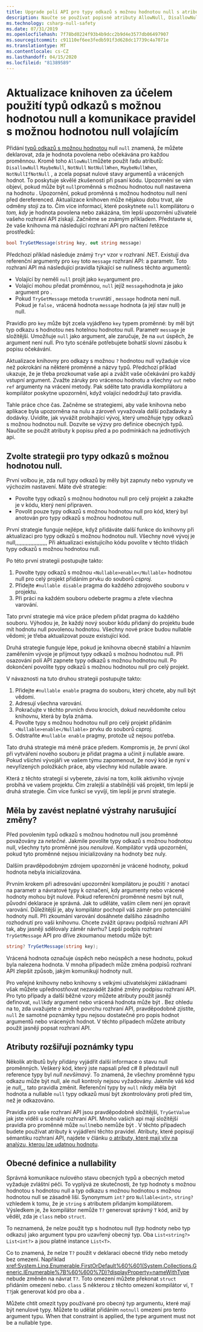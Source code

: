 ```yaml
---
title: Upgrade polí API pro typy odkazů s možnou hodnotou null s atributy, které definují očekávání pro hodnoty null
description: Naučte se používat popisné atributy AllowNull, DisallowNull, MaybeNull, NotNull a další plně popsat stav null vašich api.
ms.technology: csharp-null-safety
ms.date: 07/31/2019
ms.openlocfilehash: 7f78bd0224f93b4b9dcc2b9d4e3577db06497907
ms.sourcegitcommit: c91110ef6ee3fedb591f3d628dc17739c4a7071e
ms.translationtype: MT
ms.contentlocale: cs-CZ
ms.lasthandoff: 04/15/2020
ms.locfileid: "81389589"
---
```

# <a name="update-libraries-to-use-nullable-reference-types-and-communicate-nullable-rules-to-callers"></a>Aktualizace knihoven za účelem použití typů odkazů s možnou hodnotou null a komunikace pravidel s možnou hodnotou null volajícím

Přidání [typů odkazů s možnou hodnotou](nullable-references.md) null `null` znamená, že můžete deklarovat, zda je hodnota povolena nebo očekávána pro každou proměnnou. Kromě toho `AllowNull`můžete použít řadu atributů: `DisallowNull` `MaybeNull`, `NotNull` `NotNullWhen`, `MaybeNullWhen`, `NotNullIfNotNull` , a zcela popsat nulové stavy argumentů a vrácených hodnot. To poskytuje skvělé zkušenosti při psaní kódu. Upozornění se vám objeví, pokud může být `null`proměnná s možnou hodnotou null nastavena na hodnotu . Upozornění, pokud proměnná s možnou hodnotou null není před dereferenced. Aktualizace knihoven může nějakou dobu trvat, ale odměny stojí za to. Čím více informací, které poskytnete `null` kompilátoru o *tom, kdy* je hodnota povolena nebo zakázána, tím lepší upozornění uživatelé vašeho rozhraní API získají. Začněme se známým příkladem. Představte si, že vaše knihovna má následující rozhraní API pro načtení řetězce prostředků:

```csharp
bool TryGetMessage(string key, out string message)
```

Předchozí příklad následuje známý `Try*` vzor v rozhraní .NET. Existují dva referenční argumenty pro `key` toto `message` rozhraní API: a parametr. Toto rozhraní API má následující pravidla týkající se nullness těchto argumentů:

- Volající by neměli `null` projít jako `key`argument pro .
- Volající mohou předat proměnnou, `null` jejíž `message`hodnota je jako argument pro .
- Pokud `TryGetMessage` metoda `true`vrátí , `message` hodnota není null. Pokud je `false,` vrácená hodnota `message` hodnota (a její stav null) je null.

Pravidlo pro `key` může být zcela vyjádřeno `key` typem proměnné: by měl být typ odkazu s hodnotou nes hotelnou hodnotou null. Parametr `message` je složitější. Umožňuje `null` jako argument, ale zaručuje, že na `out` úspěch, že argument není null. Pro tyto scénáře potřebujete bohatší slovní zásobu k popisu očekávání.

Aktualizace knihovny pro odkazy s možnou `?` hodnotou null vyžaduje více než pokrokání na některé proměnné a názvy typů. Předchozí příklad ukazuje, že je třeba prozkoumat vaše api a zvážit vaše očekávání pro každý vstupní argument. Zvažte záruky pro vrácenou hodnotu a všechny `out` nebo `ref` argumenty na vrácení metody. Pak sdělte tato pravidla kompilátoru a kompilátor poskytne upozornění, když volající nedodržují tato pravidla.

Tahle práce chce čas. Začněme se strategiemi, aby vaše knihovna nebo aplikace byla upozorněna na nulu a zároveň vyvažovala další požadavky a dodávky. Uvidíte, jak vyvážit probíhající vývoj, který umožňuje typy odkazů s možnou hodnotou null. Dozvíte se výzvy pro definice obecných typů. Naučíte se použít atributy k popisu před a po podmínkách na jednotlivých api.

## <a name="choose-a-strategy-for-nullable-reference-types"></a>Zvolte strategii pro typy odkazů s možnou hodnotou null.

První volbou je, zda null typy odkazů by měly být zapnuty nebo vypnuty ve výchozím nastavení. Máte dvě strategie:

- Povolte typy odkazů s možnou hodnotou null pro celý projekt a zakažte je v kódu, který není připraven.
- Povolit pouze typy odkazů s možnou hodnotou null pro kód, který byl anotován pro typy odkazů s možnou hodnotou null.

První strategie funguje nejlépe, když přidáváte další funkce do knihovny při aktualizaci pro typy odkazů s možnou hodnotou null. Všechny nové vývoj je null,,,,,,,,,,,,,,,,,,,,, Při aktualizaci existujícího kódu povolíte v těchto třídách typy odkazů s možnou hodnotou null.

Po této první strategii postupujte takto:

1. Povolte typy odkazů s možnou `<Nullable>enable</Nullable>` hodnotou null pro celý projekt přidáním prvku do souborů *csproj.*
1. Přidejte `#nullable disable` pragma do každého zdrojového souboru v projektu.
1. Při práci na každém souboru odeberte pragmu a zřete všechna varování.

Tato první strategie má více práce předem přidat pragma do každého souboru. Výhodou je, že každý nový soubor kódu přidaný do projektu bude mít hodnotu null povolenou hodnotou. Všechny nové práce budou nullable vědomi; je třeba aktualizovat pouze existující kód.

Druhá strategie funguje lépe, pokud je knihovna obecně stabilní a hlavním zaměřením vývoje je přijmout typy odkazů s možnou hodnotou null. Při osazování polí API zapnete typy odkazů s možnou hodnotou null. Po dokončení povolíte typy odkazů s možnou hodnotou null pro celý projekt.

V návaznosti na tuto druhou strategii postupujte takto:

1. Přidejte `#nullable enable` pragma do souboru, který chcete, aby null být vědomi.
1. Adresují všechna varování.
1. Pokračujte v těchto prvních dvou krocích, dokud neuvědomíte celou knihovnu, která by byla známa.
1. Povolte typy s možnou hodnotou null pro celý projekt přidáním `<Nullable>enable</Nullable>` prvku do souborů *csproj.*
1. Odstraňte `#nullable enable` pragmy, protože už nejsou potřeba.

Tato druhá strategie má méně práce předem. Kompromis je, že první úkol při vytváření nového souboru je přidat pragma a učinit ji nullable aware. Pokud všichni vývojáři ve vašem týmu zapomenout, že nový kód je nyní v nevyřízených položkách práce, aby všechny kód nullable aware.

Která z těchto strategií si vyberete, závisí na tom, kolik aktivního vývoje probíhá ve vašem projektu. Čím zralejší a stabilnější váš projekt, tím lepší je druhá strategie. Čím více funkcí se vyvíjí, tím lepší je první strategie.

## <a name="should-nullable-warnings-introduce-breaking-changes"></a>Měla by zavést neplatné výstrahy narušující změny?

Před povolením typů odkazů s možnou hodnotou null jsou proměnné považovány za *netečné*. Jakmile povolíte typy odkazů s možnou hodnotou null, všechny tyto proměnné jsou *nenulové*. Kompilátor vydá upozornění, pokud tyto proměnné nejsou inicializovány na hodnoty bez nuly.

Dalším pravděpodobným zdrojem upozornění je vrácené hodnoty, pokud hodnota nebyla inicializována.

Prvním krokem při adresování upozornění kompilátoru je použití `?` anotací na parametr a návratové typy k označení, kdy argumenty nebo vrácené hodnoty mohou být nulové. Pokud referenční proměnné nesmí být null, původní deklarace je správná. Jak to uděláte, vaším cílem není jen opravit varování. Důležitější je, aby kompilátor pochopil váš záměr pro potenciální hodnoty null. Při zkoumání varování dosáhnete dalšího zásadního rozhodnutí pro vaši knihovnu. Chcete zvážit úpravu podpisů rozhraní API tak, aby jasněji sdělovaly záměr návrhu? Lepší podpis rozhraní `TryGetMessage` API pro dříve zkoumanou metodu může být:

```csharp
string? TryGetMessage(string key);
```

Vrácená hodnota označuje úspěch nebo neúspěch a nese hodnotu, pokud byla nalezena hodnota. V mnoha případech může změna podpisů rozhraní API zlepšit způsob, jakým komunikují hodnoty null.

Pro veřejné knihovny nebo knihovny s velkými uživatelskými základnami však můžete upřednostňovat nezavádět žádné změny podpisu rozhraní API. Pro tyto případy a další běžné vzory můžete atributy použít jasněji definovat, `null`kdy argument nebo vrácená hodnota může být . Bez ohledu na to, zda uvažujete o změně povrchu rozhraní API, pravděpodobně zjistíte, `null` že samotné poznámky typu nejsou dostatečné pro popis hodnot argumentů nebo vrácených hodnot. V těchto případech můžete atributy použít jasněji popsat rozhraní API.

## <a name="attributes-extend-type-annotations"></a>Atributy rozšiřují poznámky typu

Několik atributů byly přidány vyjádřit další informace o stavu null proměnných. Veškerý kód, který jste napsali před c# 8 představil null reference typy byl *null nevšímavý*. To znamená, že všechny proměnné typu odkazu může být null, ale null kontroly nejsou vyžadovány. Jakmile váš kód je *null,,,* tato pravidla změnit. Referenční typy by `null` nikdy měla být hodnota a nullable `null` typy odkazů musí být zkontrolovány proti před tím, než je odkazováno.

Pravidla pro vaše rozhraní API jsou pravděpodobně složitější, `TryGetValue` jak jste viděli u scénáře rozhraní API. Mnoho vašich api mají složitější pravidla pro proměnné může `null`nebo nemůže být . V těchto případech budete používat atributy k vyjádření těchto pravidel. Atributy, které popisují sémantiku rozhraní API, najdete v článku [o atributy, které mají vliv na analýzu, kterou lze udatnou hodnotu](./language-reference/attributes/nullable-analysis.md).

## <a name="generic-definitions-and-nullability"></a>Obecné definice a nullability

Správná komunikace nulového stavu obecných typů a obecných metod vyžaduje zvláštní péči. To vyplývá ze skutečnosti, že typ hodnoty s možnou hodnotou s hodnotou null a typ odkazu s možnou hodnotou s možnou hodnotou null se zásadně liší. Synonymum `int?` pro `Nullable<int>`, `string?` vzhledem k tomu, že je `string` s atributem přidaným kompilátorem. Výsledkem je, že kompilátor nemůže `T?` generovat správný `T` kód, aniž by věděl, zda je `class` nebo `struct`.

To neznamená, že nelze použít typ s hodnotou null (typ hodnoty nebo typ odkazu) jako argument typu pro uzavřený obecný typ. Oba `List<string?>` `List<int?>` a jsou platné instance `List<T>`.

Co to znamená, že nelze `T?` použít v deklaraci obecné třídy nebo metody bez omezení. Například <xref:System.Linq.Enumerable.FirstOrDefault%60%601(System.Collections.Generic.IEnumerable%7B%60%600%7D)?displayProperty=nameWithType> nebude změněn na návrat `T?`. Toto omezení můžete překonat `struct` přidáním omezení nebo. `class` S některou z těchto omezení kompilátor ví, `T` `T?`jak generovat kód pro oba a .

Můžete chtít omezit typy používané pro obecný typ argumentu, které mají být nenulové typy. Můžete to udělat přidáním `notnull` omezení pro tento argument typu. When that constraint is applied, the type argument must not be a nullable type.
